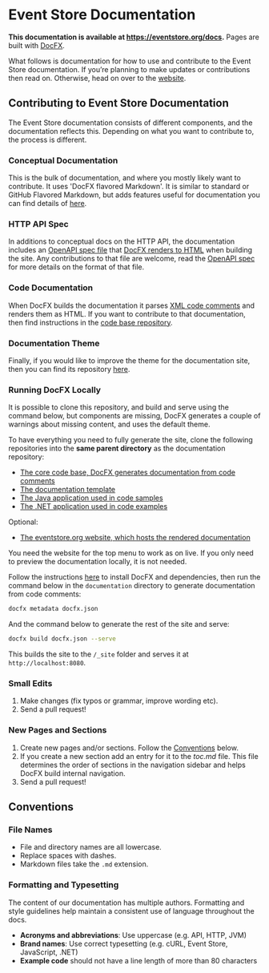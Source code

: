# Event Store Documentation

**This documentation is available at <https://eventstore.org/docs>.** Pages are built with [DocFX](https://dotnet.github.io).

What follows is documentation for how to use and contribute to the Event Store documentation. If you’re planning to make updates or contributions then read on. Otherwise, head on over to the [website](https://eventstore.org/docs).

## Contributing to Event Store Documentation

The Event Store documentation consists of different components, and the documentation reflects this. Depending on what you want to contribute to, the process is different.

### Conceptual Documentation

This is the bulk of documentation, and where you mostly likely want to contribute. It uses 'DocFX flavored Markdown'. It is similar to standard or GitHub Flavored Markdown, but adds features useful for documentation you can find details of [here](https://dotnet.github.io/docfx/spec/docfx_flavored_markdown.html?tabs=tabid-2%2Ctabid-b).

### HTTP API Spec

In additions to conceptual docs on the HTTP API, the documentation includes an [OpenAPI spec file](https://github.com/EventStore/documentation/blob/master/http-api/swagger.json) that [DocFX renders to HTML](https://dotnet.github.io/docfx/tutorial/intro_rest_api_documentation.html) when building the site. Any contributions to that file are welcome, read the [OpenAPI spec](https://swagger.io/docs/specification/about/) for more details on the format of that file.

### Code Documentation

When DocFX builds the documentation it parses [XML code comments](https://docs.microsoft.com/en-us/dotnet/csharp/codedoc) and renders them as HTML. If you want to contribute to that documentation, then find instructions in the [code base repository](https://github.com/EventStore/EventStore).

### Documentation Theme

Finally, if you would like to improve the theme for the documentation site, then you can find its repository [here](https://github.com/EventStore/es-docs-template).

### Running DocFX Locally

It is possible to clone this repository, and build and serve using the command below, but components are missing, DocFX generates a couple of warnings about missing content, and uses the default theme.

To have everything you need to fully generate the site, clone the following repositories into the **same parent directory** as the documentation repository:

-   [The core code base, DocFX generates documentation from code comments](https://github.com/EventStore/EventStore)
-   [The documentation template](https://github.com/EventStore/es-docs-template)
-   [The Java application used in code samples](https://github.com/EventStore/EventStore.Samples.Java)
-   [The .NET application used in code examples](https://github.com/EventStore/EventStore.Samples.Dotnet)

Optional:

-   [The eventstore.org website, which hosts the rendered documentation](https://github.com/EventStore/eventstore.org)

You need the website for the top menu to work as on live. If you only need to preview the documentation locally, it is not needed.


Follow the instructions [here](https://dotnet.github.io/docfx/tutorial/docfx_getting_started.html) to install DocFX and dependencies, then run the command below in the `documentation` directory to generate documentation from code comments:

```bash
docfx metadata docfx.json
```

And the command below to generate the rest of the site and serve:

```bash
docfx build docfx.json --serve
```

This builds the site to the `/_site` folder and serves it at `http://localhost:8080`.

### Small Edits

1.  Make changes (fix typos or grammar, improve wording etc).
2.  Send a pull request!

### New Pages and Sections

1.  Create new pages and/or sections. Follow the [Conventions](#conventions) below.
2.  If you create a new section add an entry for it to the _toc.md_ file. This file determines the order of sections in the navigation sidebar and helps DocFX build internal navigation.
3.  Send a pull request!

## Conventions

### File Names

-   File and directory names are all lowercase.
-   Replace spaces with dashes.
-   Markdown files take the `.md` extension.

### Formatting and Typesetting

The content of our documentation has multiple authors. Formatting and style guidelines help maintain a consistent use of language throughout the docs.

-   **Acronyms and abbreviations**: Use uppercase (e.g. API, HTTP, JVM)
-   **Brand names**: Use correct typesetting (e.g. cURL, Event Store, JavaScript, .NET)
-   **Example code** should not have a line length of more than 80 characters
